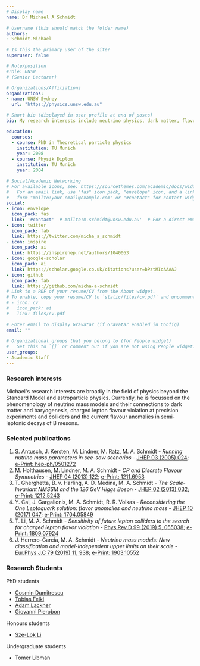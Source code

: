 ```yaml
---
# Display name
name: Dr Michael A Schmidt

# Username (this should match the folder name)
authors:
- Schmidt-Michael

# Is this the primary user of the site?
superuser: false

# Role/position
#role: UNSW
# (Senior Lecturer)

# Organizations/Affiliations
organizations:
- name: UNSW Sydney
  url: "https://physics.unsw.edu.au"

# Short bio (displayed in user profile at end of posts)
bio: My research interests include neutrino physics, dark matter, flavour physics and in general physics beyond the Standard Model.

education:
  courses:
  - course: PhD in Theoretical particle physics
    institution: TU Munich
    year: 2008
  - course: Physik Diplom
    institution: TU Munich
    year: 2004

# Social/Academic Networking
# For available icons, see: https://sourcethemes.com/academic/docs/widgets/#icons
#   For an email link, use "fas" icon pack, "envelope" icon, and a link in the
#   form "mailto:your-email@example.com" or "#contact" for contact widget.
social:
- icon: envelope
  icon_pack: fas
  link: '#contact'  # mailto:m.schmidt@unsw.edu.au'  # For a direct email link, use "mailto:test@example.org". #contact
- icon: twitter
  icon_pack: fab
  link: https://twitter.com/micha_a_schmidt
- icon: inspire
  icon_pack: ai
  link: https://inspirehep.net/authors/1040063 
- icon: google-scholar
  icon_pack: ai
  link: https://scholar.google.co.uk/citations?user=bPztMIoAAAAJ
- icon: github
  icon_pack: fab
  link: https://github.com/micha-a-schmidt
# Link to a PDF of your resume/CV from the About widget.
# To enable, copy your resume/CV to `static/files/cv.pdf` and uncomment the lines below.  
# - icon: cv
#   icon_pack: ai
#   link: files/cv.pdf

# Enter email to display Gravatar (if Gravatar enabled in Config)
email: ""
  
# Organizational groups that you belong to (for People widget)
#   Set this to `[]` or comment out if you are not using People widget.  
user_groups:
- Academic Staff
---
```


### Research interests

Michael's research interests are broadly in the field of physics beyond the Standard Model and astroparticle physics. Currently, he is focussed on the phenomenology of neutrino mass models and their connections to dark matter and baryogenesis, charged lepton flavour violation at precision experiments and colliders and the current flavour anomalies in semi-leptonic decays of B mesons.

### Selected publications

1. S. Antusch, J. Kersten, M. Lindner, M. Ratz, M. A. Schmidt - *Running nutrino mass parameters in see-saw scenarios* - [JHEP 03 (2005) 024](https://doi.org/10.1088/1126-6708/2005/03/024); [e-Print: hep-ph/0501272](https://arxiv.org/abs/hep-ph/0501272)
2. M. Holthausen, M. Lindner, M. A. Schmidt - *CP and Discrete Flavour Symmetries* - [JHEP 04 (2013) 122](https://doi.org/10.1007/JHEP04(2013)122); [e-Print: 1211.6953](https://arxiv.org/abs/1211.6953)
3. T. Gherghetta, B. v. Harling, A. D. Medina, M. A. Schmidt - *The Scale-Invariant NMSSM and the 126 GeV Higgs Boson* - [JHEP 02 (2013) 032](https://doi.org/10.1007/JHEP02(2013)032); [e-Print: 1212.5243](https://arxiv.org/abs/1212.5243)
4. Y. Cai, J. Gargalionis, M. A. Schmidt, R. R. Volkas - *Reconsidering the One Leptoquark solution: flavor anomalies and neutrino mass* - [JHEP 10 (2017) 047](https://doi.org/10.1007/JHEP10(2017)047); [e-Print: 1704.05849](https://arxiv.org/abs/1704.05849)
5. T. Li, M. A. Schmidt - *Sensitivity of future lepton colliders to the search for charged lepton flavor violation* - [Phys.Rev.D 99 (2019) 5, 055038](https://doi.org/10.1103/PhysRevD.99.055038); [e-Print: 1809.07924](https://arxiv.org/abs/1809.07924)
6. J. Herrero-Garcia, M. A. Schmidt - *Neutrino mass models: New classification and model-independent upper limits on their scale* - [
Eur.Phys.J.C 79 (2019) 11, 938](https://doi.org/10.1140/epjc/s10052-019-7465-1); [e-Print: 1903.10552](https://arxiv.org/abs/1903.10552)

### Research Students

PhD students
* [Cosmin Dumitrescu](http://www.sydney-cppc.org/authors/dumitrescu-cosmin)
* [Tobias Felkl](http://www.sydney-cppc.org/authors/felkl-tobias)
* [Adam Lackner](http://www.sydney-cppc.org/authors/lackner-adam)
* [Giovanni Pierobon](http://www.sydney-cppc.org/authors/pierobon-giovanni)

Honours students
* [Sze-Lok Li](http://www.sydney-cppc.org/authors/li-sze-lok)

Undergraduate students
* Tomer Libman
